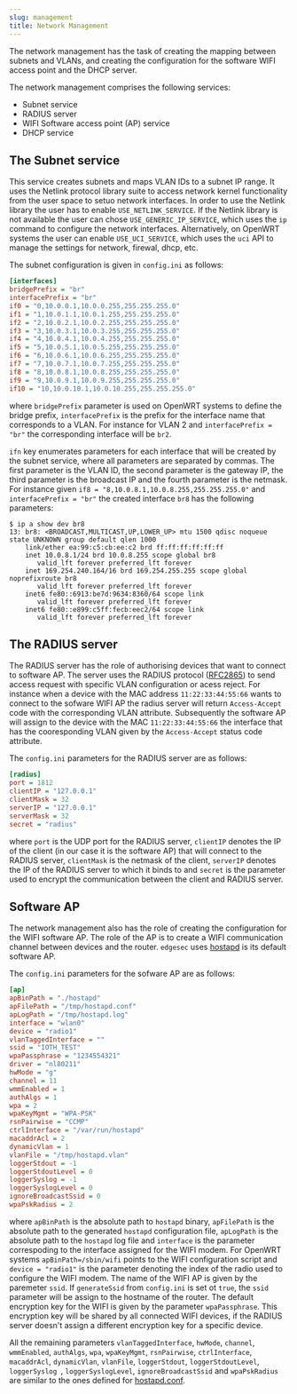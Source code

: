 ```yaml
---
slug: management
title: Network Management
---
```


The network management has the task of creating the mapping between subnets and VLANs, and creating the configuration for the software WIFI access point and the DHCP server.

The network management comprises the following services:

- Subnet service
- RADIUS server
- WIFI Software access point (AP) service
- DHCP service

## The Subnet service

This service creates subnets and maps VLAN IDs to a subnet IP range. It uses the Netlink protocol library suite to access network kernel functionality from the user space to setuo network interfaces. In order to use the Netlink library the user has to enable `USE_NETLINK_SERVICE`. If the Netlink library is not available the user can chose `USE_GENERIC_IP_SERVICE`, which uses the `ip` command to configure the network interfaces. Alternatively, on OpenWRT systems the user can enable `USE_UCI_SERVICE`, which uses the `uci` API to manage the settings for network, firewal, dhcp, etc.

The subnet configuration is given in `config.ini` as follows:
```ini
[interfaces]
bridgePrefix = "br"
interfacePrefix = "br"
if0 = "0,10.0.0.1,10.0.0.255,255.255.255.0"
if1 = "1,10.0.1.1,10.0.1.255,255.255.255.0"
if2 = "2,10.0.2.1,10.0.2.255,255.255.255.0"
if3 = "3,10.0.3.1,10.0.3.255,255.255.255.0"
if4 = "4,10.0.4.1,10.0.4.255,255.255.255.0"
if5 = "5,10.0.5.1,10.0.5.255,255.255.255.0"
if6 = "6,10.0.6.1,10.0.6.255,255.255.255.0"
if7 = "7,10.0.7.1,10.0.7.255,255.255.255.0"
if8 = "8,10.0.8.1,10.0.8.255,255.255.255.0"
if9 = "9,10.0.9.1,10.0.9.255,255.255.255.0"
if10 = "10,10.0.10.1,10.0.10.255,255.255.255.0"
```
where `bridgePrefix` parameter is used on OpenWRT systems to define the bridge prefix, `interfacePrefix` is the prefix for the interface name that corresponds to a VLAN. For instance for VLAN 2 and `interfacePrefix = "br"` the corresponding interface will be `br2`.

`ifn` key enumerates parameters for each interface that will be created by the subnet service, where all parameters are separated by commas. The first parameter is the VLAN ID, the second parameter is the gateway IP, the third parameter is the broadcast IP and the fourth parameter is the netmask. For instance given `if8 = "8,10.0.8.1,10.0.8.255,255.255.255.0"` and `interfacePrefix = "br"` the created interface `br8` has the following parameters:
```console
$ ip a show dev br8
13: br8: <BROADCAST,MULTICAST,UP,LOWER_UP> mtu 1500 qdisc noqueue state UNKNOWN group default qlen 1000
    link/ether ea:99:c5:cb:ee:c2 brd ff:ff:ff:ff:ff:ff
    inet 10.0.8.1/24 brd 10.0.8.255 scope global br8
       valid_lft forever preferred_lft forever
    inet 169.254.240.164/16 brd 169.254.255.255 scope global noprefixroute br8
       valid_lft forever preferred_lft forever
    inet6 fe80::6913:be7d:9634:8360/64 scope link 
       valid_lft forever preferred_lft forever
    inet6 fe80::e899:c5ff:fecb:eec2/64 scope link 
       valid_lft forever preferred_lft forever
```

## The RADIUS server

The RADIUS server has the role of authorising devices that want to connect to software AP. The server uses the RADIUS protocol ([RFC2865](https://datatracker.ietf.org/doc/html/rfc2865)) to send access request with specific VLAN configuration or acess reject. For instance when a device with the MAC address `11:22:33:44:55:66` wants to connect to the sofware WIFI AP the radius server will return `Access-Accept` code with the corresponding VLAN attribute. Subsequently the software AP will assign to the device with the MAC `11:22:33:44:55:66` the interface that has the cooresponding VLAN given by the `Access-Accept` status code attribute.

The `config.ini` parameters for the RADIUS server are as follows:
```ini
[radius]
port = 1812
clientIP = "127.0.0.1"
clientMask = 32
serverIP = "127.0.0.1"
serverMask = 32
secret = "radius"
```
where `port` is the UDP port for the RADIUS server, `clientIP` denotes the IP of the client (in our case it is the software AP) that will connect to the RADIUS server, `clientMask` is the netmask of the client, `serverIP` denotes the IP of the RADIUS server to which it binds to and `secret` is the parameter used to encrypt the communication between the client and RADIUS server.


## Software AP

The network management also has the role of creating the configuration for the WIFI software AP. The role of the AP is to create a WIFI communication channel between devices and the router. `edgesec` uses [hostapd](https://w1.fi/hostapd/) is its default software AP.

The `config.ini` parameters for the sofware AP are as follows:
```ini
[ap]
apBinPath = "./hostapd"
apFilePath = "/tmp/hostapd.conf"
apLogPath = "/tmp/hostapd.log"
interface = "wlan0"
device = "radio1"
vlanTaggedInterface = ""
ssid = "IOTH_TEST"
wpaPassphrase = "1234554321"
driver = "nl80211"
hwMode = "g"
channel = 11
wmmEnabled = 1
authAlgs = 1
wpa = 2
wpaKeyMgmt = "WPA-PSK"
rsnPairwise = "CCMP"
ctrlInterface = "/var/run/hostapd"
macaddrAcl = 2
dynamicVlan = 1
vlanFile = "/tmp/hostapd.vlan"
loggerStdout = -1
loggerStdoutLevel = 0
loggerSyslog = -1
loggerSyslogLevel = 0
ignoreBroadcastSsid = 0
wpaPskRadius = 2
```
where `apBinPath` is the absolute path to `hostapd` binary, `apFilePath` is the absolute path to the generated `hostapd` configuration file, `apLogPath` is the absolute path to the `hostapd` log file and `interface` is the parameter correspoding to the interface assigned for the WIFI modem. For OpenWRT systems `apBinPath=/sbin/wifi` points to the WIFI configuration script and `device = "radio1"` is the parameter denoting the index of the radio used to configure the WIFI modem. The name of the WIFI AP is given by the paremeter `ssid`. If `generateSsid` from `config.ini` is set ot `true`, the `ssid` parameter will be assign to the hostname of the router. The default encryption key for the WIFI is given by the parameter `wpaPassphrase`. This encryption key will be shared by all connected WIFI devices, if the RADIUS server doesn't assign a different encryption key for a specific device.


All the remaining parameters `vlanTaggedInterface`, `hwMode`, `channel`, `wmmEnabled`, `authAlgs`, `wpa`, `wpaKeyMgmt`, `rsnPairwise`, `ctrlInterface`, `macaddrAcl`, `dynamicVlan`, `vlanFile`, `loggerStdout`, `loggerStdoutLevel`, `loggerSyslog `, `loggerSyslogLevel`, `ignoreBroadcastSsid` and  `wpaPskRadius` are similar to the ones defined for [hostapd.conf](https://w1.fi/cgit/hostap/plain/hostapd/hostapd.conf).
